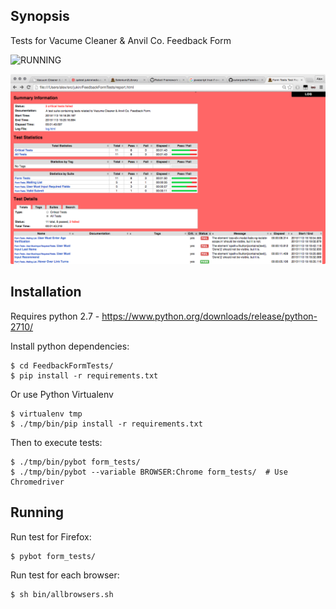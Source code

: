## Synopsis

Tests for Vacume Cleaner & Anvil Co. Feedback Form

![RUNNING](https://github.com/outerpasta/FeedbackFormTests/blob/master/demo/ScreenRec.gif)

![REPORT](https://github.com/outerpasta/FeedbackFormTests/blob/master/demo/Screen%20Shot%202015-11-13%20at%207.41.34%20PM.png)

## Installation

Requires python 2.7 - https://www.python.org/downloads/release/python-2710/

Install python dependencies:
```
$ cd FeedbackFormTests/
$ pip install -r requirements.txt
```
Or use Python Virtualenv
```
$ virtualenv tmp
$ ./tmp/bin/pip install -r requirements.txt
```
Then to execute tests:
```
$ ./tmp/bin/pybot form_tests/
$ ./tmp/bin/pybot --variable BROWSER:Chrome form_tests/  # Use Chromedriver
```

## Running

Run test for Firefox:
```
$ pybot form_tests/
```

Run test for each browser:
```
$ sh bin/allbrowsers.sh
```
